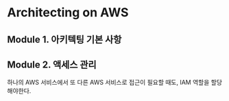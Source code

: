 # Architecting on AWS

## Module 1. 아키텍팅 기본 사항
## Module 2. 액세스 관리

하나의 AWS 서비스에서 또 다른 AWS 서비스로 접근이 필요할 때도, IAM 역할을 할당해야한다.


